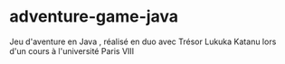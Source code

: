 # adventure-game-java
Jeu d'aventure en Java , réalisé en duo avec Trésor Lukuka Katanu lors d'un cours à l'université Paris VIII
